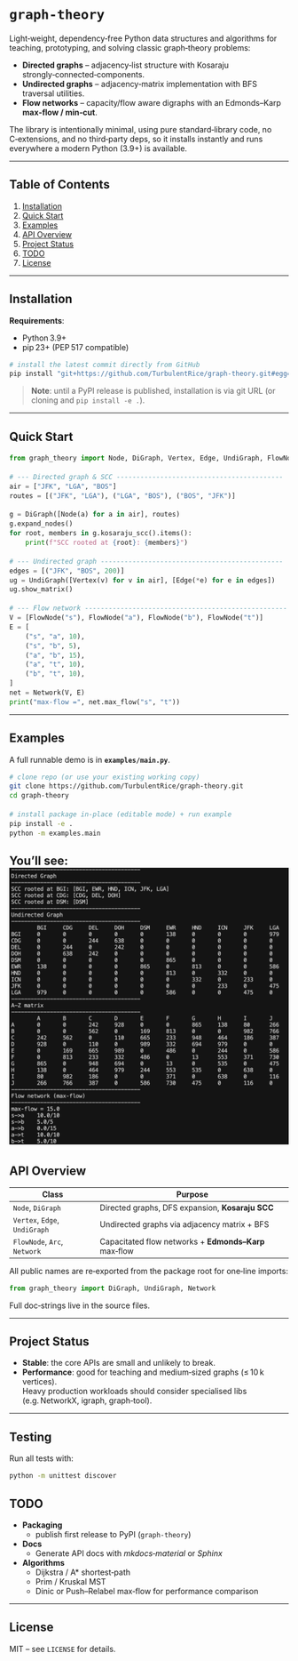 # `graph-theory`

Light‑weight, dependency‑free Python data structures and algorithms for teaching, prototyping, and solving classic graph‑theory problems:

* **Directed graphs** – adjacency‑list structure with Kosaraju strongly‑connected‑components.
* **Undirected graphs** – adjacency‑matrix implementation with BFS traversal utilities.
* **Flow networks** – capacity/flow aware digraphs with an Edmonds–Karp **max‑flow / min‑cut**.

The library is intentionally minimal, using pure standard‑library code, no C‑extensions, and no third‑party deps, so it installs instantly and runs everywhere a modern Python (3.9+) is available.

---

## Table of Contents

1. [Installation](#installation)
2. [Quick Start](#quick-start)
3. [Examples](#examples)
4. [API Overview](#api-overview)
5. [Project Status](#project-status)
6. [TODO](#todo)
7. [License](#license)

---

## Installation

**Requirements**:
- Python 3.9+
- pip 23+ (PEP 517 compatible)

```bash
# install the latest commit directly from GitHub
pip install "git+https://github.com/TurbulentRice/graph-theory.git#egg=graph-theory"
```

> **Note**: until a PyPI release is published, installation is via git URL (or cloning and `pip install -e .`).

---

## Quick Start

```python
from graph_theory import Node, DiGraph, Vertex, Edge, UndiGraph, FlowNode, Network

# --- Directed graph & SCC ------------------------------------------
air = ["JFK", "LGA", "BOS"]
routes = [("JFK", "LGA"), ("LGA", "BOS"), ("BOS", "JFK")]

g = DiGraph([Node(a) for a in air], routes)
g.expand_nodes()
for root, members in g.kosaraju_scc().items():
    print(f"SCC rooted at {root}: {members}")

# --- Undirected graph ----------------------------------------------
edges = [("JFK", "BOS", 200)]
ug = UndiGraph([Vertex(v) for v in air], [Edge(*e) for e in edges])
ug.show_matrix()

# --- Flow network ---------------------------------------------------
V = [FlowNode("s"), FlowNode("a"), FlowNode("b"), FlowNode("t")]
E = [
    ("s", "a", 10),
    ("s", "b", 5),
    ("a", "b", 15),
    ("a", "t", 10),
    ("b", "t", 10),
]
net = Network(V, E)
print("max‑flow =", net.max_flow("s", "t"))
```

---

## Examples

A full runnable demo is in **`examples/main.py`**.

```bash
# clone repo (or use your existing working copy)
git clone https://github.com/TurbulentRice/graph-theory.git
cd graph-theory

# install package in‑place (editable mode) + run example
pip install -e .
python -m examples.main
```

You’ll see: ![example](./examples/example.png)
---

## API Overview

| Class | Purpose |
|-------|---------|
| `Node`, `DiGraph` | Directed graphs, DFS expansion, **Kosaraju SCC** |
| `Vertex`, `Edge`, `UndiGraph` | Undirected graphs via adjacency matrix + BFS |
| `FlowNode`, `Arc`, `Network` | Capacitated flow networks + **Edmonds–Karp** max‑flow |

All public names are re‑exported from the package root for one‑line imports:

```python
from graph_theory import DiGraph, UndiGraph, Network
```

Full doc‑strings live in the source files.

---

## Project Status

* **Stable**: the core APIs are small and unlikely to break.
* **Performance**: good for teaching and medium‑sized graphs (≤ 10 k vertices).  
  Heavy production workloads should consider specialised libs (e.g. NetworkX, igraph, graph‑tool).

---

## Testing

Run all tests with:

```bash
python -m unittest discover
```

## TODO

* **Packaging**
  * publish first release to PyPI (`graph-theory`)
* **Docs**
  * Generate API docs with *mkdocs‑material* or *Sphinx*
* **Algorithms**
  * Dijkstra / A* shortest‑path
  * Prim / Kruskal MST
  * Dinic or Push–Relabel max‑flow for performance comparison

---

## License

MIT – see `LICENSE` for details.
